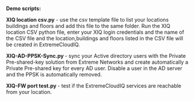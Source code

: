 <b>Demo scripts:</b>

<b>XIQ location csv.py</b>  - use the csv template file to list your locations buildings and floors and add this file to the same folder. Run the XIQ location CSV python file, enter your XIQ login credentials and the name of the CSV file and the location,buildings and floors listed in the CSV file will be created in ExtremeCloudIQ.

<b>XIQ-AD-PPSK-Sync.py </b>- sync your Active directory users with the Private Pre-shared-key solution from Extreme Networks and create automatically a Private Pre-shared key for every AD user. Disable a user in the AD server and the PPSK is automatically removed.

<b>XIQ-FW port test.py </b>- test if the ExtremeCloudIQ services are reachable from your location.
